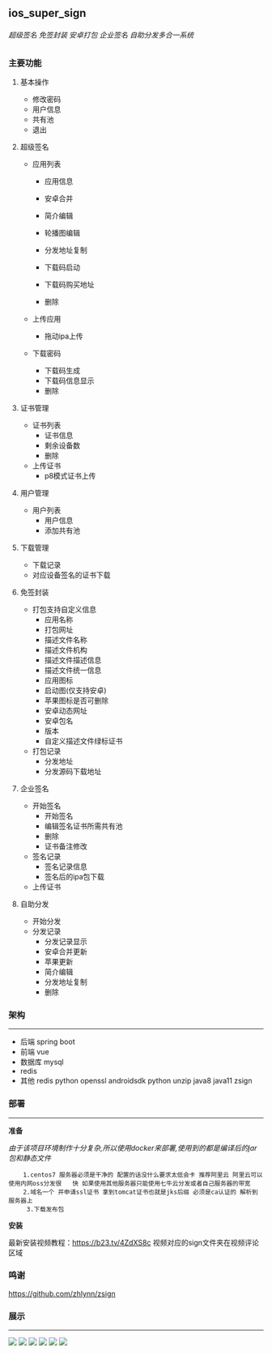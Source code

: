 ## ios_super_sign

###### 超级签名 免签封装 安卓打包 企业签名 自助分发多合一系统

### 主要功能

1. 基本操作

   - 修改密码
   - 用户信息
   - 共有池
   - 退出

2. 超级签名

   - 应用列表

     - 应用信息

     - 安卓合并
     - 简介编辑
     - 轮播图编辑
     - 分发地址复制
     - 下载码启动
     - 下载码购买地址
     - 删除

   - 上传应用

     - 拖动ipa上传

   - 下载密码

     - 下载码生成
     - 下载码信息显示
     - 删除

3. 证书管理

   - 证书列表
     - 证书信息
     - 剩余设备数
     - 删除
   - 上传证书
     - p8模式证书上传

4. 用户管理

   - 用户列表
     - 用户信息
     - 添加共有池

5. 下载管理

   - 下载记录
   - 对应设备签名的证书下载

6. 免签封装

   - 打包支持自定义信息
     - 应用名称
     - 打包网址
     - 描述文件名称
     - 描述文件机构
     - 描述文件描述信息
     - 描述文件统一信息
     - 应用图标
     - 启动图(仅支持安卓)
     - 苹果图标是否可删除
     - 安卓动态网址
     - 安卓包名
     - 版本
     - 自定义描述文件绿标证书
   - 打包记录
     - 分发地址
     - 分发源码下载地址

7. 企业签名

   - 开始签名
     - 开始签名
     - 编辑签名证书所需共有池
     - 删除
     - 证书备注修改
   - 签名记录
     - 签名记录信息
     - 签名后的ipa包下载
   - 上传证书

8. 自助分发

   - 开始分发
   - 分发记录
     - 分发记录显示
     - 安卓合并更新
     - 苹果更新
     - 简介编辑
     - 分发地址复制
     - 删除

### 架构

---

- 后端 spring boot
- 前端 vue
- 数据库 mysql
- redis
- 其他 redis python openssl androidsdk python unzip java8 java11 zsign

### 部署

---



**准备**

​		*由于该项目环境制作十分复杂,所以使用docker来部署,使用到的都是编译后的jar包和静态文件*

 		1.centos7 服务器必须是干净的 配置的话没什么要求太低会卡 推荐阿里云 阿里云可以使用内网oss分发很   快 如果使用其他服务器只能使用七牛云分发或者自己服务器的带宽
 		2.域名一个 并申请ssl证书 拿到tomcat证书也就是jks后缀 必须是ca认证的 解析到服务器上
		 3.下载发布包

**安装**

最新安装视频教程：https://b23.tv/4ZdXS8c
视频对应的sign文件夹在视频评论区域
 
### 鸣谢
https://github.com/zhlynn/zsign

### 展示

---

![](https://ae04.alicdn.com/kf/H8175f4efd00442899b70cdc100a4cc4d4.jpg)
![](https://ae02.alicdn.com/kf/H54e91a41996f4ace9016d976b03679feU.jpg)
![](https://ae02.alicdn.com/kf/Hf4fcdd3089884144aabb99fd0b9e0da3o.jpg)
![](https://ae02.alicdn.com/kf/H42bbf17c9a7445ecbd0545870a316f33b.jpg)
![](https://ae02.alicdn.com/kf/Hf224715e8e4448e2a7c7419b5ea0eb33u.jpg)
![](https://ae04.alicdn.com/kf/H1887b5e3be104a2395633e768d8c3fabA.jpg)
